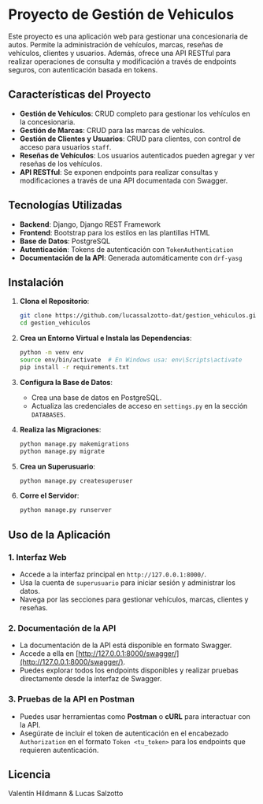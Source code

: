 # Proyecto de Gestión de Vehiculos

Este proyecto es una aplicación web para gestionar una concesionaria de autos. Permite la administración de vehículos, marcas, reseñas de vehículos, clientes y usuarios. Además, ofrece una API RESTful para realizar operaciones de consulta y modificación a través de endpoints seguros, con autenticación basada en tokens.

## Características del Proyecto

- **Gestión de Vehículos**: CRUD completo para gestionar los vehículos en la concesionaria.
- **Gestión de Marcas**: CRUD para las marcas de vehículos.
- **Gestión de Clientes y Usuarios**: CRUD para clientes, con control de acceso para usuarios `staff`.
- **Reseñas de Vehículos**: Los usuarios autenticados pueden agregar y ver reseñas de los vehículos.
- **API RESTful**: Se exponen endpoints para realizar consultas y modificaciones a través de una API documentada con Swagger.

## Tecnologías Utilizadas

- **Backend**: Django, Django REST Framework
- **Frontend**: Bootstrap para los estilos en las plantillas HTML
- **Base de Datos**: PostgreSQL
- **Autenticación**: Tokens de autenticación con `TokenAuthentication`
- **Documentación de la API**: Generada automáticamente con `drf-yasg`

## Instalación

1. **Clona el Repositorio**:
   ```bash
   git clone https://github.com/lucassalzotto-dat/gestion_vehiculos.git
   cd gestion_vehiculos
   ```

2. **Crea un Entorno Virtual e Instala las Dependencias**:
   ```bash
   python -m venv env
   source env/bin/activate  # En Windows usa: env\Scripts\activate
   pip install -r requirements.txt
   ```

3. **Configura la Base de Datos**:
   - Crea una base de datos en PostgreSQL.
   - Actualiza las credenciales de acceso en `settings.py` en la sección `DATABASES`.

4. **Realiza las Migraciones**:
   ```bash
   python manage.py makemigrations
   python manage.py migrate
   ```

5. **Crea un Superusuario**:
   ```bash
   python manage.py createsuperuser
   ```

6. **Corre el Servidor**:
   ```bash
   python manage.py runserver
   ```

## Uso de la Aplicación

### 1. Interfaz Web

- Accede a la interfaz principal en `http://127.0.0.1:8000/`.
- Usa la cuenta de `superusuario` para iniciar sesión y administrar los datos.
- Navega por las secciones para gestionar vehículos, marcas, clientes y reseñas.

### 2. Documentación de la API

- La documentación de la API está disponible en formato Swagger.
- Accede a ella en [http://127.0.0.1:8000/swagger/](http://127.0.0.1:8000/swagger/).
- Puedes explorar todos los endpoints disponibles y realizar pruebas directamente desde la interfaz de Swagger.

### 3. Pruebas de la API en Postman

- Puedes usar herramientas como **Postman** o **cURL** para interactuar con la API.
- Asegúrate de incluir el token de autenticación en el encabezado `Authorization` en el formato `Token <tu_token>` para los endpoints que requieren autenticación.

## Licencia

Valentín Hildmann & Lucas Salzotto

